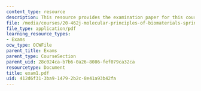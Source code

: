 ```yaml
---
content_type: resource
description: This resource provides the examination paper for this course.
file: /media/courses/20-462j-molecular-principles-of-biomaterials-spring-2006/412d6f313ba914792b2c8e41a93b42fa_exam1.pdf
file_type: application/pdf
learning_resource_types:
- Exams
ocw_type: OCWFile
parent_title: Exams
parent_type: CourseSection
parent_uid: 28c024ca-b7b6-0a26-8086-fef079ca32ca
resourcetype: Document
title: exam1.pdf
uid: 412d6f31-3ba9-1479-2b2c-8e41a93b42fa
---
```

